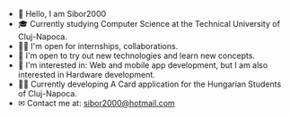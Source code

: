 - 👋 Hello, I am Sibor2000
- 🎓 Currently studying Computer Science at the Technical University of Cluj-Napoca.
- 🙋‍♂️ I'm open for internships, collaborations.
- 🧠 I'm open to try out new technologies and learn new concepts.
- 🔩 I'm interested in: Web and mobile app development, but I am also interested in Hardware development.
- 👨‍💻 Currently developing A Card application for the Hungarian Students of Cluj-Napoca.
- ✉ Contact me at: sibor2000@hotmail.com
